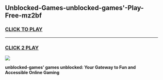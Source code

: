 
## Unblocked-Games-unblocked-games'-Play-Free-mz2bf
<h3>
<a href="https://premium76.site?title=unblocked-games'&ref=20M">CLICK TO PLAY</a></h3>
<hr>

<h3>
<a href="https://premium76.site?title=unblocked-games'&ref=20M">CLICK 2 PLAY</a>
  
</h3>

<a href="https://premium76.site?title=unblocked-games'&ref=19M"><img src="https://clearcache.store/games.png"></a>


**unblocked-games' games unblocked: Your Gateway to Fun and Accessible Online Gaming**
